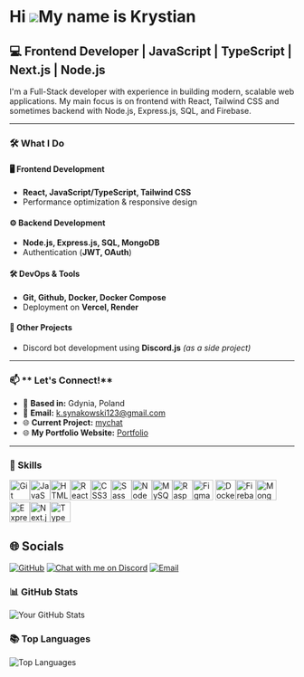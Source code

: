 Hi ![](https://user-images.githubusercontent.com/18350557/176309783-0785949b-9127-417c-8b55-ab5a4333674e.gif)My name is Krystian
================================================================================================================================

## 💻 Frontend Developer | JavaScript | TypeScript | Next.js | Node.js

I'm a Full-Stack developer with experience in building modern, scalable web applications. My main focus is on frontend with React, Tailwind CSS and sometimes backend with Node.js, Express.js, SQL, and Firebase.

---

### 🛠️ **What I Do**

#### **🖥️ Frontend Development**
- **React, JavaScript/TypeScript, Tailwind CSS**   
- Performance optimization & responsive design  

#### **⚙️ Backend Development**
- **Node.js, Express.js, SQL, MongoDB**  
- Authentication (**JWT, OAuth**)  

#### **🛠 DevOps & Tools**
- **Git, Github, Docker, Docker Compose**  
- Deployment on **Vercel, Render**  

#### **🤖 Other Projects**
- Discord bot development using **Discord.js** *(as a side project)*

---

### 📫 ** Let's Connect!**
- 📍 **Based in:** Gdynia, Poland  
- 📧 **Email:** [k.synakowski123@gmail.com](mailto:k.synakowski123@gmail.com)  
- 🌐 **Current Project:** [mychat](https://github.com/aquinnos/mychat)
- 🌐 **My Portfolio Website:** [Portfolio](https://nextscript.dev/)

---
### 🧠 Skills


<p align="left">
<a href="https://git-scm.com/" target="_blank" rel="noreferrer"><img src="https://raw.githubusercontent.com/danielcranney/readme-generator/main/public/icons/skills/git-colored.svg" width="36" height="36" alt="Git" /></a><a href="https://developer.mozilla.org/en-US/docs/Web/JavaScript" target="_blank" rel="noreferrer"><img src="https://raw.githubusercontent.com/danielcranney/readme-generator/main/public/icons/skills/javascript-colored.svg" width="36" height="36" alt="JavaScript" /></a><a href="https://developer.mozilla.org/en-US/docs/Glossary/HTML5" target="_blank" rel="noreferrer"><img src="https://raw.githubusercontent.com/danielcranney/readme-generator/main/public/icons/skills/html5-colored.svg" width="36" height="36" alt="HTML5" /></a><a href="https://reactjs.org/" target="_blank" rel="noreferrer"><img src="https://raw.githubusercontent.com/danielcranney/readme-generator/main/public/icons/skills/react-colored.svg" width="36" height="36" alt="React" /></a><a href="https://www.w3.org/TR/CSS/#css" target="_blank" rel="noreferrer"><img src="https://raw.githubusercontent.com/danielcranney/readme-generator/main/public/icons/skills/css3-colored.svg" width="36" height="36" alt="CSS3" /></a><a href="https://sass-lang.com/" target="_blank" rel="noreferrer"><img src="https://raw.githubusercontent.com/danielcranney/readme-generator/main/public/icons/skills/sass-colored.svg" width="36" height="36" alt="Sass" /></a><a href="https://nodejs.org/en/" target="_blank" rel="noreferrer"><img src="https://raw.githubusercontent.com/danielcranney/readme-generator/main/public/icons/skills/nodejs-colored.svg" width="36" height="36" alt="NodeJS" /></a><a href="https://www.mysql.com/" target="_blank" rel="noreferrer"><img src="https://raw.githubusercontent.com/danielcranney/readme-generator/main/public/icons/skills/mysql-colored.svg" width="36" height="36" alt="MySQL" /></a><a href="https://www.raspberrypi.org/" target="_blank" rel="noreferrer"><img src="https://raw.githubusercontent.com/danielcranney/readme-generator/main/public/icons/skills/raspberrypi-colored.svg" width="36" height="36" alt="Raspberry Pi" /></a></a><a href="https://www.figma.com/" target="_blank" rel="noreferrer"><img src="https://raw.githubusercontent.com/danielcranney/readme-generator/main/public/icons/skills/figma-colored.svg" width="36" height="36" alt="Figma" /></a>
<a href="https://www.docker.com/" target="_blank" rel="noreferrer"><img src="https://raw.githubusercontent.com/danielcranney/readme-generator/main/public/icons/skills/docker-colored.svg" width="36" height="36" alt="Docker" /></a><a href="https://firebase.google.com/" target="_blank" rel="noreferrer"><img src="https://raw.githubusercontent.com/danielcranney/readme-generator/main/public/icons/skills/firebase-colored.svg" width="36" height="36" alt="Firebase" /></a><a href="https://www.mongodb.com/" target="_blank" rel="noreferrer"><img src="https://raw.githubusercontent.com/danielcranney/readme-generator/main/public/icons/skills/mongodb-colored.svg" width="36" height="36" alt="MongoDB" /></a><a href="https://expressjs.com/" target="_blank" rel="noreferrer"><img src="https://raw.githubusercontent.com/danielcranney/readme-generator/main/public/icons/skills/express-colored.svg" width="36" height="36" alt="Express.js" /></a><a href="https://nextjs.org/" target="_blank" rel="noreferrer"><img src="https://raw.githubusercontent.com/danielcranney/readme-generator/main/public/icons/skills/nextjs-colored.svg" width="36" height="36" alt="Next.js" /></a><a href="https://www.typescriptlang.org/" target="_blank" rel="noreferrer"><img src="https://raw.githubusercontent.com/danielcranney/readme-generator/main/public/icons/skills/typescript-colored.svg" width="36" height="36" alt="TypeScript" /></a>
</p>


## 🌐 Socials

[![GitHub](https://img.shields.io/badge/GitHub-181717?style=for-the-badge&logo=github&logoColor=white)](https://github.com/Aquinnos)
[![Chat with me on Discord](https://img.shields.io/badge/Discord-Chat_with_me-5865F2?style=for-the-badge&logo=discord&logoColor=white)](https://discordapp.com/users/295313697562427403)
[![Email](https://img.shields.io/badge/Email-D14836?style=for-the-badge&logo=gmail&logoColor=white)](mailto:k.synakowski123@gmail.com)

### 📊 GitHub Stats

![Your GitHub Stats](https://github-readme-stats.vercel.app/api?username=Aquinnos&show_icons=true&theme=radical)


### 📚 Top Languages

![Top Languages](https://github-readme-stats.vercel.app/api/top-langs/?username=Aquinnos&layout=compact&theme=radical)

